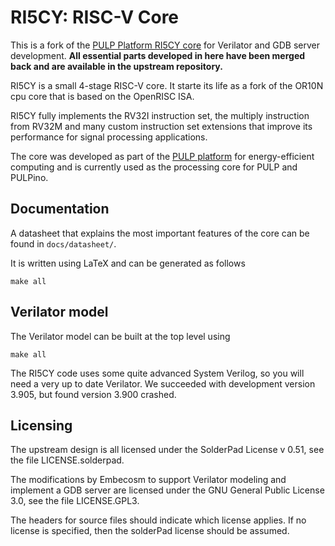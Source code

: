 # RI5CY: RISC-V Core

This is a fork of the
[PULP Platform RI5CY core](https://github.com/pulp-platform/riscv) for
Verilator and GDB server development.
**All essential parts developed in here have been merged back and are available 
in the upstream repository.**

RI5CY is a small 4-stage RISC-V core. It starte its life as a
fork of the OR10N cpu core that is based on the OpenRISC ISA.

RI5CY fully implements the RV32I instruction set, the multiply instruction from
RV32M and many custom instruction set extensions that improve its performance
for signal processing applications.

The core was developed as part of the [PULP platform](http://pulp.ethz.ch/) for
energy-efficient computing and is currently used as the processing core for
PULP and PULPino.

## Documentation

A datasheet that explains the most important features of the core can be found
in `docs/datasheet/`.

It is written using LaTeX and can be generated as follows

    make all

## Verilator model

The Verilator model can be built at the top level using

    make all

The RI5CY code uses some quite advanced System Verilog, so you will need a
very up to date Verilator. We succeeded with development version 3.905, but
found version 3.900 crashed.

## Licensing

The upstream design is all licensed under the SolderPad License v 0.51, see
the file LICENSE.solderpad.

The modifications by Embecosm to support Verilator modeling and implement a
GDB server are licensed under the GNU General Public License 3.0, see the file
LICENSE.GPL3.

The headers for source files should indicate which license applies. If no
license is specified, then the solderPad license should be assumed.
